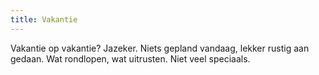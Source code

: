 ```yaml
---
title: Vakantie
---
```



Vakantie op vakantie? Jazeker. Niets gepland vandaag, lekker rustig aan gedaan.
Wat rondlopen, wat uitrusten. Niet veel speciaals.

